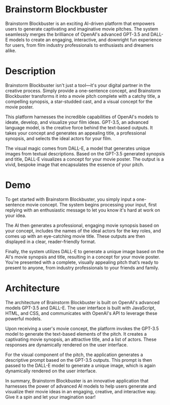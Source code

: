 # Brainstorm Blockbuster

Brainstorm Blockbuster is an exciting AI-driven platform that empowers users to generate captivating and imaginative movie pitches. The system seamlessly merges the brilliance of OpenAI's advanced GPT-3.5 and DALL-E models to create an engaging, interactive, and downright fun experience for users, from film industry professionals to enthusiasts and dreamers alike.

# Description

Brainstorm Blockbuster isn't just a tool—it's your digital partner in the creative process. Simply provide a one-sentence concept, and Brainstorm Blockbuster transforms it into a movie pitch complete with a catchy title, a compelling synopsis, a star-studded cast, and a visual concept for the movie poster.

This platform harnesses the incredible capabilities of OpenAI's models to ideate, develop, and visualize your film ideas. GPT-3.5, an advanced language model, is the creative force behind the text-based outputs. It takes your concept and generates an appealing title, a professional synopsis, and selects the ideal actors for your film.

The visual magic comes from DALL-E, a model that generates unique images from textual descriptions. Based on the GPT-3.5 generated synopsis and title, DALL-E visualizes a concept for your movie poster. The output is a vivid, bespoke image that encapsulates the essence of your pitch.

# Demo

To get started with Brainstorm Blockbuster, you simply input a one-sentence movie concept. The system begins processing your input, first replying with an enthusiastic message to let you know it's hard at work on your idea.

The AI then generates a professional, engaging movie synopsis based on your concept, includes the names of the ideal actors for the key roles, and comes up with an eye-catching movie title. These outputs are then displayed in a clear, reader-friendly format.

Finally, the system utilizes DALL-E to generate a unique image based on the AI's movie synopsis and title, resulting in a concept for your movie poster. You're presented with a complete, visually appealing pitch that’s ready to present to anyone, from industry professionals to your friends and family.

# Architecture 

The architecture of Brainstorm Blockbuster is built on OpenAI's advanced models GPT-3.5 and DALL-E. The user interface is built with JavaScript, HTML, and CSS, and communicates with OpenAI's API to leverage these powerful models.

Upon receiving a user's movie concept, the platform invokes the GPT-3.5 model to generate the text-based elements of the pitch. It creates a captivating movie synopsis, an attractive title, and a list of actors. These responses are dynamically rendered on the user interface.

For the visual component of the pitch, the application generates a descriptive prompt based on the GPT-3.5 outputs. This prompt is then passed to the DALL-E model to generate a unique image, which is again dynamically rendered on the user interface.

In summary, Brainstorm Blockbuster is an innovative application that harnesses the power of advanced AI models to help users generate and visualize their movie ideas in an engaging, creative, and interactive way. Give it a spin and let your imagination soar!
